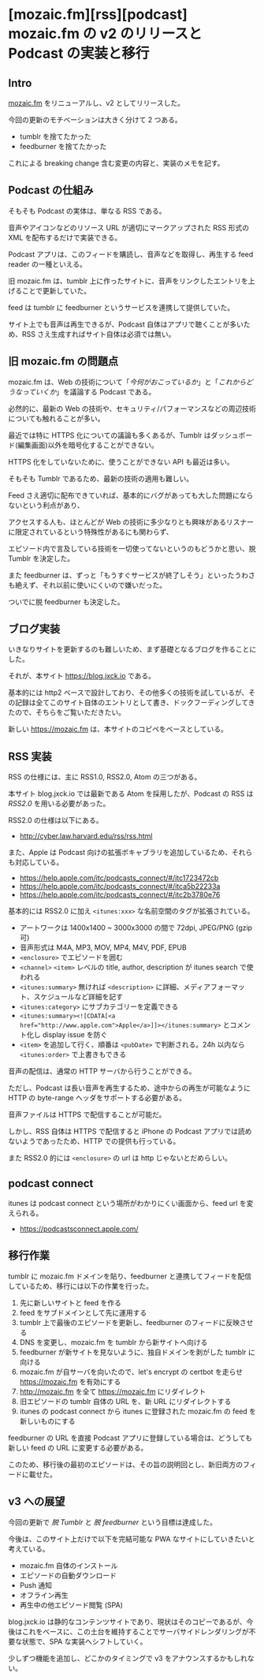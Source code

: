 # [mozaic.fm][rss][podcast] mozaic.fm の v2 のリリースと Podcast の実装と移行

## Intro

[mozaic.fm](https://mozaic.fm) をリニューアルし、v2 としてリリースした。

今回の更新のモチベーションは大きく分けて 2 つある。

- tumblr を捨てたかった
- feedburner を捨てたかった

これによる breaking change 含む変更の内容と、実装のメモを記す。


## Podcast の仕組み

そもそも Podcast の実体は、単なる RSS である。

音声やアイコンなどのリソース URL が適切にマークアップされた RSS 形式の XML を配布するだけで実装できる。

Podcast アプリは、このフィードを購読し、音声などを取得し、再生する feed reader の一種といえる。

旧 mozaic.fm は、tumblr 上に作ったサイトに、音声をリンクしたエントリを上げることで更新していた。

feed は tumblr に feedburner というサービスを連携して提供していた。

サイト上でも音声は再生できるが、Podcast 自体はアプリで聴くことが多いため、RSS さえ生成すればサイト自体は必須では無い。


## 旧 mozaic.fm の問題点

mozaic.fm は、Web の技術について「*今何がおこっているか*」と「*これからどうなっていくか*」を議論する Podcast である。

必然的に、最新の Web の技術や、セキュリティ/パフォーマンスなどの周辺技術についても触れることが多い。

最近では特に HTTPS 化についての議論も多くあるが、Tumblr はダッシュボード(編集画面)以外を暗号化することができない。

HTTPS 化をしていないために、使うことができない API も最近は多い。

そもそも Tumblr であるため、最新の技術の適用も難しい。

Feed さえ適切に配布できていれば、基本的にバグがあっても大した問題にならないという利点があり、

アクセスする人も、ほとんどが Web の技術に多少なりとも興味があるリスナーに限定されているという特殊性があるにも関わらず、

エピソード内で言及している技術を一切使ってないというのもどうかと思い、脱 Tumblr を決定した。

また feedburner は、ずっと「もうすぐサービスが終了しそう」といったうわさも絶えず、それ以前に使いにくいので嫌いだった。

ついでに脱 feedburner も決定した。


## ブログ実装

いきなりサイトを更新するのも難しいため、まず基礎となるブログを作ることにした。

それが、本サイト https://blog.jxck.io である。

基本的には http2 ベースで設計しており、その他多くの技術を試しているが、その記録は全てこのサイト自体のエントリとして書き、ドックフーディングしてきたので、そちらをご覧いただきたい。

新しい https://mozaic.fm は、本サイトのコピペをベースとしている。


## RSS 実装

RSS の仕様には、主に RSS1.0, RSS2.0, Atom の三つがある。

本サイト blog.jxck.io では最新である Atom を採用したが、Podcast の RSS は *RSS2.0* を用いる必要があった。

RSS2.0 の仕様は以下にある。

- http://cyber.law.harvard.edu/rss/rss.html

また、Apple は Podcast 向けの拡張ボキャブラリを追加しているため、それらも対応している。

- https://help.apple.com/itc/podcasts_connect/#/itc1723472cb
- https://help.apple.com/itc/podcasts_connect/#/itca5b22233a
- https://help.apple.com/itc/podcasts_connect/#/itc2b3780e76

基本的には RSS2.0 に加え `<itunes:xxx>` な名前空間のタグが拡張されている。

- アートワークは 1400x1400 ~ 3000x3000 の間で 72dpi, JPEG/PNG (gzip 可)
- 音声形式は M4A, MP3, MOV, MP4, M4V, PDF, EPUB
- `<enclosure>` でエピソードを囲む
- `<channel>` `<item>` レベルの title, author, description が itunes search で使われる
- `<itunes:summary>` 無ければ `<description>` に詳細、メディアフォーマット、スケジュールなど詳細を記す
- `<itunes:category>` にサブカテゴリーを定義できる
- `<itunes:summary><![CDATA[<a href="http://www.apple.com">Apple</a>]]></itunes:summary>` とコメント化し display issue を防ぐ
- `<item>` を追加して行く、順番は `<pubDate>` で判断される。24h 以内なら `<itunes:order>` で上書きもできる

音声の配信は、通常の HTTP サーバから行うことができる。

ただし、Podcast は長い音声を再生するため、途中からの再生が可能なように HTTP の byte-range ヘッダをサポートする必要がある。

音声ファイルは HTTPS で配信することが可能だ。

しかし、RSS 自体は HTTPS で配信すると iPhone の Podcast アプリでは読めないようであったため、HTTP での提供も行っている。

また RSS2.0 的には `<enclosure>` の url は http じゃないとだめらしい。


## podcast connect

itunes は podcast connect という場所がわかりにくい画面から、feed url を変えられる。

- https://podcastsconnect.apple.com/


## 移行作業

tumblr に mozaic.fm ドメインを貼り、feedburner と連携してフィードを配信しているため、移行には以下の作業を行った。

1. 先に新しいサイトと feed を作る
2. feed をサブドメインとして先に運用する
3. tumblr 上で最後のエピソードを更新し、feedburner のフィードに反映させる
4. DNS を変更し、mozaic.fm を tumblr から新サイトへ向ける
5. feedburner が新サイトを見ないように、独自ドメインを剥がした tumblr に向ける
6. mozaic.fm が自サーバを向いたので、let's encrypt の certbot を走らせ https://mozaic.fm を有効にする
7. http://mozaic.fm を全て https://mozaic.fm にリダイレクト
8. 旧エピソードの tumblr 自体の URL を、新 URL にリダイレクトする
9. itunes の podcast connect から itunes に登録された mozaic.fm の feed を新しいものにする

feedburner の URL を直接 Podcast アプリに登録している場合は、どうしても新しい feed の URL に変更する必要がある。

このため、移行後の最初のエピソードは、その旨の説明回とし、新旧両方のフィードに載せた。


## v3 への展望

今回の更新で *脱 Tumblr* と *脱 feedburner* という目標は達成した。

今後は、このサイト上だけで以下を完結可能な PWA なサイトにしていきたいと考えている。

- mozaic.fm 自体のインストール
- エピソードの自動ダウンロード
- Push 通知
- オフライン再生
- 再生中の他エピソード閲覧 (SPA)

blog.jxck.io は静的なコンテンツサイトであり、現状はそのコピーであるが、今後はこれをベースに、この土台を維持することでサーバサイドレンダリングが不要な状態で、SPA な実装へシフトしていく。

少しずつ機能を追加し、どこかのタイミングで v3 をアナウンスするかもしれない。